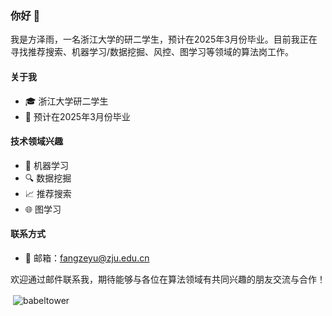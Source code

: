 ### 你好 👋

我是方泽雨，一名浙江大学的研二学生，预计在2025年3月份毕业。目前我正在寻找推荐搜索、机器学习/数据挖掘、风控、图学习等领域的算法岗工作。

#### 关于我

- 🎓 浙江大学研二学生
- 📅 预计在2025年3月份毕业

#### 技术领域兴趣

- 🤖 机器学习
- 🔍 数据挖掘
- 📈 推荐搜索
- 🌐 图学习

#### 联系方式

- 📧 邮箱：fangzeyu@zju.edu.cn

欢迎通过邮件联系我，期待能够与各位在算法领域有共同兴趣的朋友交流与合作！


<p>&nbsp;<img align="center" src="https://github-readme-stats.vercel.app/api?username=babeltower&show_icons=true&locale=en" alt="babeltower" /></p>
